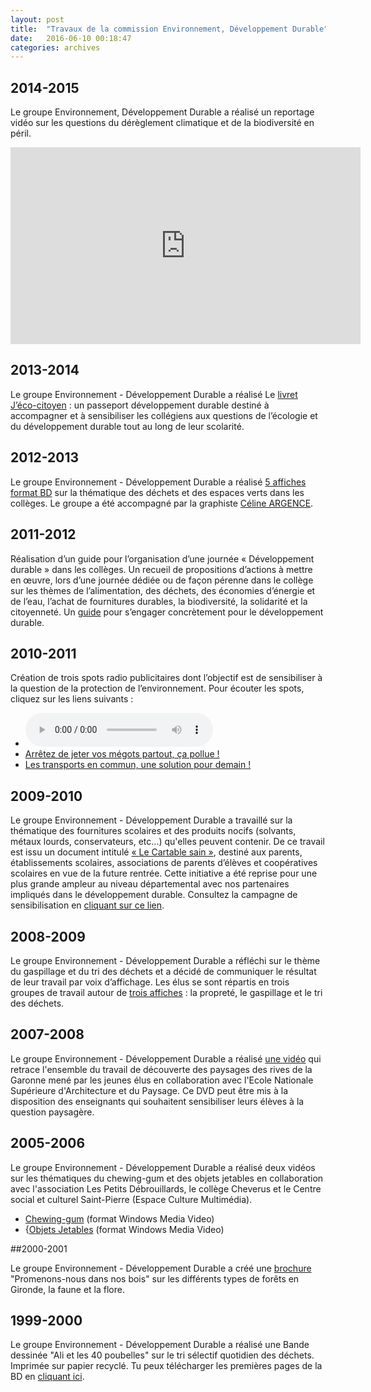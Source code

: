 ```yaml
---
layout: post
title:  "Travaux de la commission Environnement, Développement Durable"
date:   2016-06-10 00:18:47
categories: archives
---
```


## 2014-2015

Le groupe Environnement, Développement Durable a réalisé un reportage vidéo sur les questions du dérèglement climatique et de la biodiversité en péril.
<iframe width="560" height="315" src="https://www.youtube.com/embed/zusar7TQyss?rel=0" frameborder="0" allowfullscreen></iframe>   

## 2013-2014

Le groupe Environnement - Développement Durable a réalisé Le [livret J’éco-citoyen](http://www.gironde.fr/jcms/cgw_67461/le-livret-j-eco-citoyen-un-passeport-developpement-durable) : un passeport développement durable destiné à accompagner et à sensibiliser les collégiens aux questions de l’écologie et du développement durable tout au long de leur scolarité.

## 2012-2013

Le groupe Environnement - Développement Durable a réalisé [5 affiches format BD](http://www.gironde.fr/jcms/cgw_56501/cgj-commission-environnement-2012-2013) sur la thématique des déchets et des espaces verts dans les collèges. Le groupe a été accompagné par la graphiste [Céline ARGENCE](http://mademoiselle-argence.com/).

## 2011-2012

Réalisation d’un guide pour l’organisation d’une journée « Développement durable » dans les collèges. Un recueil de propositions d’actions à mettre en œuvre, lors d’une journée dédiée ou de façon pérenne dans le collège sur les thèmes de l’alimentation, des déchets, des économies d’énergie et de l’eau, l’achat de fournitures durables, la biodiversité, la solidarité et la citoyenneté. Un [guide](http://www.gironde.fr/jcms/c_10965/guide-journeeddfinal2) pour s’engager concrètement pour le développement durable.

## 2010-2011

Création de trois spots radio publicitaires dont l’objectif est de sensibiliser à la question de la protection de l’environnement.
Pour écouter les spots, cliquez sur les liens suivants :

* <audio controls><source src="http://www.gironde.fr/jcms/c_10779/gaspillage/cgj_gaspillagev2.mp3" type="audio/mpeg">Le gaspillage y'en a marre, agissons !</audio>  
* [Arrêtez de jeter vos mégots partout, ça pollue !](http://www.gironde.fr/jcms/c_13905/stop-aux-megots)
* [Les transports en commun, une solution pour demain !](http://www.gironde.fr/jcms/c_9194/cgj-transportv2)

## 2009-2010

Le groupe Environnement - Développement Durable a travaillé sur la thématique des fournitures scolaires et des produits nocifs (solvants, métaux lourds, conservateurs, etc...) qu'elles peuvent contenir. De ce travail est issu un document intitulé [«  Le Cartable sain »](http://www.gironde.fr/jcms/c_11789/le-cartable-sain), destiné aux parents, établissements scolaires, associations de parents d’élèves et coopératives scolaires en vue de la future rentrée.
Cette initiative a été reprise pour une plus grande ampleur au niveau départemental avec nos partenaires impliqués dans le développement durable. Consultez la campagne de sensibilisation en [cliquant sur ce lien](http://www.gironde.fr/jcms/c_17267/cartable-sain-la-rentree-a-la-mode-ecolo).

## 2008-2009

Le groupe Environnement - Développement Durable a réfléchi sur le thème du gaspillage et du tri des déchets et a décidé de communiquer le résultat de leur travail par voix d’affichage. Les élus se sont répartis en trois groupes de travail autour de [trois affiches](http://www.gironde.fr/jcms/c_7989/affiches-environnement-cgj-2009) : la propreté, le gaspillage et le tri des déchets.

## 2007-2008

Le groupe Environnement - Développement Durable a réalisé [une vidéo](http://www.gironde.fr/jcms/c_18732/paysages-les-rives-de-garonne) qui retrace l'ensemble du travail de découverte des paysages des rives de la Garonne mené par les jeunes élus en collaboration avec l'Ecole Nationale Supérieure d'Architecture et du Paysage. Ce DVD peut être mis à la disposition des enseignants qui souhaitent sensibiliser leurs élèves à la question paysagère.

## 2005-2006

Le groupe Environnement - Développement Durable a réalisé deux vidéos sur les thématiques du chewing-gum et des objets jetables en collaboration avec l'association Les Petits Débrouillards, le collège Cheverus et le Centre social et culturel Saint-Pierre (Espace Culture Multimédia).

* [Chewing-gum](http://www.gironde.fr/jcms/c_9270/chewing-gum) (format Windows Media Video)
* {[Objets Jetables](http://www.gironde.fr/jcms/c_12485/objets-jetables) (format Windows Media Video)

##2000-2001

Le groupe Environnement - Développement Durable a créé une [brochure](http://www.gironde.fr/jcms/c_8586/bois-cgj) "Promenons-nous dans nos bois" sur les différents types de forêts en Gironde, la faune et la flore.

## 1999-2000

Le groupe Environnement - Développement Durable a réalisé une Bande dessinée "Ali et les 40 poubelles" sur le tri sélectif quotidien des déchets. Imprimée sur papier recyclé. Tu peux télécharger les premières pages de la BD en [cliquant ici](http://www.gironde.fr/jcms/c_8095/ali-et-les-40-poubelles).
